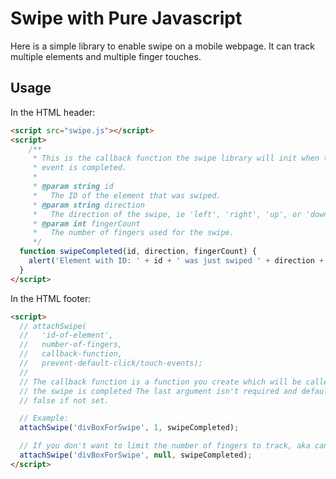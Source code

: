 # Swipe with Pure Javascript

Here is a simple library to enable swipe on a mobile webpage.
It can track multiple elements and multiple finger touches.

## Usage

In the HTML header:

```html
<script src="swipe.js"></script>
<script>
	/**
	 * This is the callback function the swipe library will init when the swipe
	 * event is completed.
	 *
	 * @param string id
	 *   The ID of the element that was swiped.
	 * @param string direction
	 *   The direction of the swipe, ie 'left', 'right', 'up', or 'down'.
	 * @param int fingerCount
	 *   The number of fingers used for the swipe.
	 */
  function swipeCompleted(id, direction, fingerCount) {
    alert('Element with ID: ' + id + ' was just swiped ' + direction + ' with ' + fingerCount + ' finger(s).');
  }
</script>
```

In the HTML footer:

```html
<script>
  // attachSwipe(
  //   'id-of-element',
  //   number-of-fingers,
  //   callback-function,
  //   prevent-default-click/touch-events);
  //
  // The callback function is a function you create which will be called when
  // the swipe is completed The last argument isn't required and defaults to
  // false if not set.

  // Example:
  attachSwipe('divBoxForSwipe', 1, swipeCompleted);

  // If you don't want to limit the number of fingers to track, aka can use any number of fingers to swipe, use this:
  attachSwipe('divBoxForSwipe', null, swipeCompleted);
</script>
```
